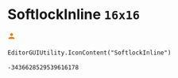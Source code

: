 # SoftlockInline `16x16`
<img src="/img/SoftlockInline.png" width=16 height=16>

``` CSharp
EditorGUIUtility.IconContent("SoftlockInline")
```
```
-3436628529539616178
```
